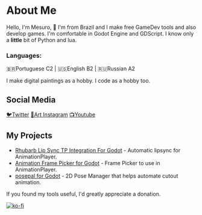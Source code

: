 # About Me

Hello, I'm Mesuro, 👋 I'm from Brazil and I make free GameDev tools and also develop games.
I'm comfortable in Godot Engine and GDScript. I know only a **little** bit of Python and lua.

### Languages:
🇧🇷Portuguese C2 | 🇺🇸English B2 | 🇷🇺Russian A2

I make digital paintings as a hobby. I code as a hobby too.

## Social Media
[🐦Twitter](https://twitter.com/CrowMesuro)
[🎨Art Instagram](https://www.instagram.com/animesuro/)
[📺Youtube](https://www.youtube.com/channel/UC3N9EgHVUHwKj0W3oLWCsMg)

## My Projects
- [Rhubarb Lip Sync TP Integration For Godot](https://github.com/AniMesuro/rhubarb-lipsync-tp-integration-godot) - Automatic lipsync for AnimationPlayer.
- [Animation Frame Picker for Godot](https://github.com/AniMesuro/Animation-Frame-Picker-for-Godot) - Frame Picker to use in AnimationPlayer.
- [posepal for Godot](https://github.com/AniMesuro/posepal) - 2D Pose Manager that helps automate cutout animation.



If you found my tools useful, I'd greatly appreciate a donation.</p>
[![ko-fi](https://www.ko-fi.com/img/githubbutton_sm.svg)](https://ko-fi.com/V7V82FBZH)
